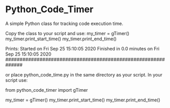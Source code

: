 # Python_Code_Timer
A simple Python class for tracking code execution time.

Copy the class to your script and use:
my_timer = gTimer()
my_timer.print_start_time()
my_timer.print_end_time()

Prints:
  Started on  Fri Sep 25 15:10:05 2020
  Finished in  0.0  minutes on  Fri Sep 25 15:10:05 2020
############################################################## 


or place python_code_time.py in the same directory as your script. In your script use:

from python_code_timer import gTimer

my_timer = gTimer()
my_timer.print_start_time()
my_timer.print_end_time()
